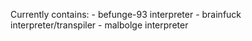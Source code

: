 Currently contains:
    - befunge-93 interpreter
    - brainfuck interpreter/transpiler
    - malbolge interpreter
